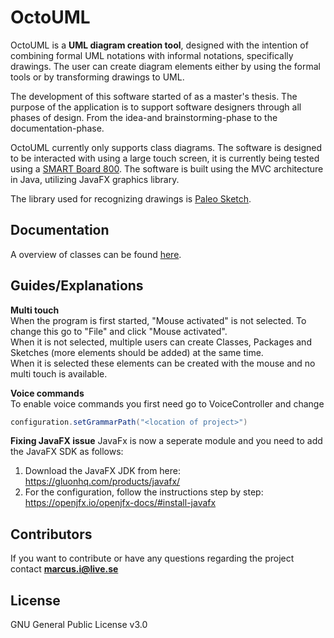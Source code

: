 # OctoUML
<!--- 
![](https://media.giphy.com/media/l0HlPT6pjpTBLxBVm/giphy.gif)--->

OctoUML is a **UML diagram creation tool**, designed with the intention of combining formal UML notations with informal notations, specifically drawings. The user can create diagram elements either by using the formal tools or by transforming drawings to UML. 


The development of this software started of as a master's thesis. The purpose of the application is to support software designers through all phases of design. From the idea-and brainstorming-phase to the documentation-phase.

OctoUML currently only supports class diagrams. The software is designed to be interacted with using a large touch screen, it is currently being tested using a [SMART Board 800](https://education.smarttech.com/sv-se/products/smart-board-800).
The software is built using the MVC architecture in Java, utilizing JavaFX graphics library.

The library used for recognizing drawings is [Paleo Sketch](http://srl-mechanix.appspot.com/).

<!---![](http://i68.tinypic.com/2ryt0kw.jpg "Screenshot") --->

## Documentation
A overview of classes can be found [here](https://ibb.co/iShvq7).

## Guides/Explanations
**Multi touch**  
When the program is first started, "Mouse activated" is not selected. To change this go to "File" and click "Mouse activated".  
When it is not selected, multiple users can create Classes, Packages and Sketches (more elements should be added) at the same time.  
When it is selected these elements can be created with the mouse and no multi touch is available.  

**Voice commands**  
To enable voice commands you first need go to VoiceController and change
```java
configuration.setGrammarPath("<location of project>")
```

**Fixing JavaFX issue**
JavaFx is now a seperate module and you need to add the JavaFX SDK as follows:
1.	Download the JavaFX JDK from here: https://gluonhq.com/products/javafx/ 
2.	For the configuration, follow the instructions step by step: https://openjfx.io/openjfx-docs/#install-javafx  


## Contributors

If you want to contribute or have any questions regarding the project contact **marcus.i@live.se**

## License

GNU General Public License v3.0
